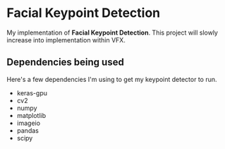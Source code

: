 # Facial Keypoint Detection
My implementation of **Facial Keypoint Detection**. 
This project will slowly increase into implementation within VFX.

## Dependencies being used
Here's a few dependencies I'm using to get my keypoint detector to run. 
* keras-gpu
* cv2
* numpy 
* matplotlib
* imageio
* pandas 
* scipy 





